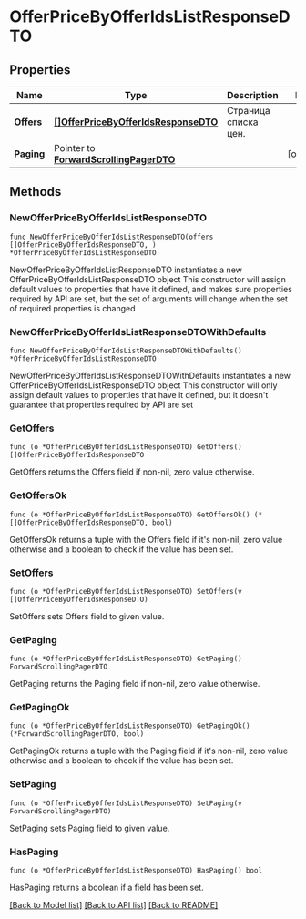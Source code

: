 # OfferPriceByOfferIdsListResponseDTO

## Properties

Name | Type | Description | Notes
------------ | ------------- | ------------- | -------------
**Offers** | [**[]OfferPriceByOfferIdsResponseDTO**](OfferPriceByOfferIdsResponseDTO.md) | Страница списка цен. | 
**Paging** | Pointer to [**ForwardScrollingPagerDTO**](ForwardScrollingPagerDTO.md) |  | [optional] 

## Methods

### NewOfferPriceByOfferIdsListResponseDTO

`func NewOfferPriceByOfferIdsListResponseDTO(offers []OfferPriceByOfferIdsResponseDTO, ) *OfferPriceByOfferIdsListResponseDTO`

NewOfferPriceByOfferIdsListResponseDTO instantiates a new OfferPriceByOfferIdsListResponseDTO object
This constructor will assign default values to properties that have it defined,
and makes sure properties required by API are set, but the set of arguments
will change when the set of required properties is changed

### NewOfferPriceByOfferIdsListResponseDTOWithDefaults

`func NewOfferPriceByOfferIdsListResponseDTOWithDefaults() *OfferPriceByOfferIdsListResponseDTO`

NewOfferPriceByOfferIdsListResponseDTOWithDefaults instantiates a new OfferPriceByOfferIdsListResponseDTO object
This constructor will only assign default values to properties that have it defined,
but it doesn't guarantee that properties required by API are set

### GetOffers

`func (o *OfferPriceByOfferIdsListResponseDTO) GetOffers() []OfferPriceByOfferIdsResponseDTO`

GetOffers returns the Offers field if non-nil, zero value otherwise.

### GetOffersOk

`func (o *OfferPriceByOfferIdsListResponseDTO) GetOffersOk() (*[]OfferPriceByOfferIdsResponseDTO, bool)`

GetOffersOk returns a tuple with the Offers field if it's non-nil, zero value otherwise
and a boolean to check if the value has been set.

### SetOffers

`func (o *OfferPriceByOfferIdsListResponseDTO) SetOffers(v []OfferPriceByOfferIdsResponseDTO)`

SetOffers sets Offers field to given value.


### GetPaging

`func (o *OfferPriceByOfferIdsListResponseDTO) GetPaging() ForwardScrollingPagerDTO`

GetPaging returns the Paging field if non-nil, zero value otherwise.

### GetPagingOk

`func (o *OfferPriceByOfferIdsListResponseDTO) GetPagingOk() (*ForwardScrollingPagerDTO, bool)`

GetPagingOk returns a tuple with the Paging field if it's non-nil, zero value otherwise
and a boolean to check if the value has been set.

### SetPaging

`func (o *OfferPriceByOfferIdsListResponseDTO) SetPaging(v ForwardScrollingPagerDTO)`

SetPaging sets Paging field to given value.

### HasPaging

`func (o *OfferPriceByOfferIdsListResponseDTO) HasPaging() bool`

HasPaging returns a boolean if a field has been set.


[[Back to Model list]](../README.md#documentation-for-models) [[Back to API list]](../README.md#documentation-for-api-endpoints) [[Back to README]](../README.md)


